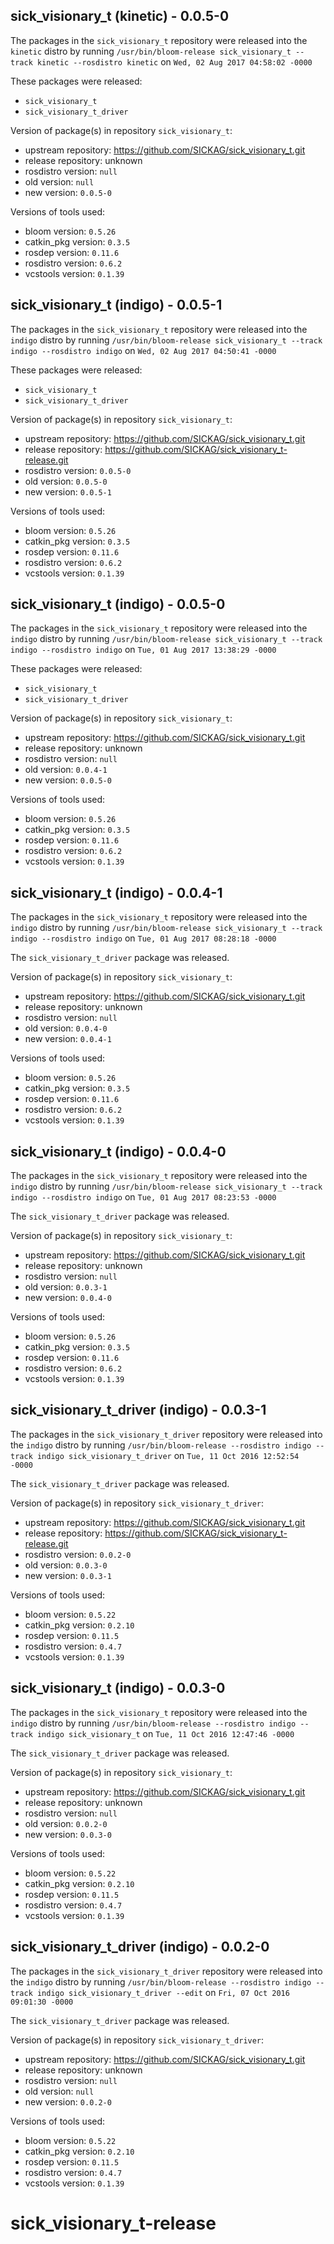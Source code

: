 ## sick_visionary_t (kinetic) - 0.0.5-0

The packages in the `sick_visionary_t` repository were released into the `kinetic` distro by running `/usr/bin/bloom-release sick_visionary_t --track kinetic --rosdistro kinetic` on `Wed, 02 Aug 2017 04:58:02 -0000`

These packages were released:
- `sick_visionary_t`
- `sick_visionary_t_driver`

Version of package(s) in repository `sick_visionary_t`:

- upstream repository: https://github.com/SICKAG/sick_visionary_t.git
- release repository: unknown
- rosdistro version: `null`
- old version: `null`
- new version: `0.0.5-0`

Versions of tools used:

- bloom version: `0.5.26`
- catkin_pkg version: `0.3.5`
- rosdep version: `0.11.6`
- rosdistro version: `0.6.2`
- vcstools version: `0.1.39`


## sick_visionary_t (indigo) - 0.0.5-1

The packages in the `sick_visionary_t` repository were released into the `indigo` distro by running `/usr/bin/bloom-release sick_visionary_t --track indigo --rosdistro indigo` on `Wed, 02 Aug 2017 04:50:41 -0000`

These packages were released:
- `sick_visionary_t`
- `sick_visionary_t_driver`

Version of package(s) in repository `sick_visionary_t`:

- upstream repository: https://github.com/SICKAG/sick_visionary_t.git
- release repository: https://github.com/SICKAG/sick_visionary_t-release.git
- rosdistro version: `0.0.5-0`
- old version: `0.0.5-0`
- new version: `0.0.5-1`

Versions of tools used:

- bloom version: `0.5.26`
- catkin_pkg version: `0.3.5`
- rosdep version: `0.11.6`
- rosdistro version: `0.6.2`
- vcstools version: `0.1.39`


## sick_visionary_t (indigo) - 0.0.5-0

The packages in the `sick_visionary_t` repository were released into the `indigo` distro by running `/usr/bin/bloom-release sick_visionary_t --track indigo --rosdistro indigo` on `Tue, 01 Aug 2017 13:38:29 -0000`

These packages were released:
- `sick_visionary_t`
- `sick_visionary_t_driver`

Version of package(s) in repository `sick_visionary_t`:

- upstream repository: https://github.com/SICKAG/sick_visionary_t.git
- release repository: unknown
- rosdistro version: `null`
- old version: `0.0.4-1`
- new version: `0.0.5-0`

Versions of tools used:

- bloom version: `0.5.26`
- catkin_pkg version: `0.3.5`
- rosdep version: `0.11.6`
- rosdistro version: `0.6.2`
- vcstools version: `0.1.39`


## sick_visionary_t (indigo) - 0.0.4-1

The packages in the `sick_visionary_t` repository were released into the `indigo` distro by running `/usr/bin/bloom-release sick_visionary_t --track indigo --rosdistro indigo` on `Tue, 01 Aug 2017 08:28:18 -0000`

The `sick_visionary_t_driver` package was released.

Version of package(s) in repository `sick_visionary_t`:

- upstream repository: https://github.com/SICKAG/sick_visionary_t.git
- release repository: unknown
- rosdistro version: `null`
- old version: `0.0.4-0`
- new version: `0.0.4-1`

Versions of tools used:

- bloom version: `0.5.26`
- catkin_pkg version: `0.3.5`
- rosdep version: `0.11.6`
- rosdistro version: `0.6.2`
- vcstools version: `0.1.39`


## sick_visionary_t (indigo) - 0.0.4-0

The packages in the `sick_visionary_t` repository were released into the `indigo` distro by running `/usr/bin/bloom-release sick_visionary_t --track indigo --rosdistro indigo` on `Tue, 01 Aug 2017 08:23:53 -0000`

The `sick_visionary_t_driver` package was released.

Version of package(s) in repository `sick_visionary_t`:

- upstream repository: https://github.com/SICKAG/sick_visionary_t.git
- release repository: unknown
- rosdistro version: `null`
- old version: `0.0.3-1`
- new version: `0.0.4-0`

Versions of tools used:

- bloom version: `0.5.26`
- catkin_pkg version: `0.3.5`
- rosdep version: `0.11.6`
- rosdistro version: `0.6.2`
- vcstools version: `0.1.39`


## sick_visionary_t_driver (indigo) - 0.0.3-1

The packages in the `sick_visionary_t_driver` repository were released into the `indigo` distro by running `/usr/bin/bloom-release --rosdistro indigo --track indigo sick_visionary_t_driver` on `Tue, 11 Oct 2016 12:52:54 -0000`

The `sick_visionary_t_driver` package was released.

Version of package(s) in repository `sick_visionary_t_driver`:

- upstream repository: https://github.com/SICKAG/sick_visionary_t.git
- release repository: https://github.com/SICKAG/sick_visionary_t-release.git
- rosdistro version: `0.0.2-0`
- old version: `0.0.3-0`
- new version: `0.0.3-1`

Versions of tools used:

- bloom version: `0.5.22`
- catkin_pkg version: `0.2.10`
- rosdep version: `0.11.5`
- rosdistro version: `0.4.7`
- vcstools version: `0.1.39`


## sick_visionary_t (indigo) - 0.0.3-0

The packages in the `sick_visionary_t` repository were released into the `indigo` distro by running `/usr/bin/bloom-release --rosdistro indigo --track indigo sick_visionary_t` on `Tue, 11 Oct 2016 12:47:46 -0000`

The `sick_visionary_t_driver` package was released.

Version of package(s) in repository `sick_visionary_t`:

- upstream repository: https://github.com/SICKAG/sick_visionary_t.git
- release repository: unknown
- rosdistro version: `null`
- old version: `0.0.2-0`
- new version: `0.0.3-0`

Versions of tools used:

- bloom version: `0.5.22`
- catkin_pkg version: `0.2.10`
- rosdep version: `0.11.5`
- rosdistro version: `0.4.7`
- vcstools version: `0.1.39`


## sick_visionary_t_driver (indigo) - 0.0.2-0

The packages in the `sick_visionary_t_driver` repository were released into the `indigo` distro by running `/usr/bin/bloom-release --rosdistro indigo --track indigo sick_visionary_t_driver --edit` on `Fri, 07 Oct 2016 09:01:30 -0000`

The `sick_visionary_t_driver` package was released.

Version of package(s) in repository `sick_visionary_t_driver`:

- upstream repository: https://github.com/SICKAG/sick_visionary_t.git
- release repository: unknown
- rosdistro version: `null`
- old version: `null`
- new version: `0.0.2-0`

Versions of tools used:

- bloom version: `0.5.22`
- catkin_pkg version: `0.2.10`
- rosdep version: `0.11.5`
- rosdistro version: `0.4.7`
- vcstools version: `0.1.39`


# sick_visionary_t-release